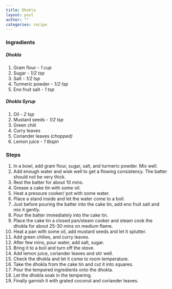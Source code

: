 ```yaml
---
title: Dhokla
layout: post
author: ""
categories: recipe
---
```


### Ingredients
##### Dhokla
1. Gram flour - *1 cup*
2. Sugar - *1/2 tsp*
3. Salt - *1/2 tsp*
4. Turmeric powder - *1/2 tsp*
5. Eno fruit salt - *1 tsp*

##### Dhokla Syrup
1. Oil - *2 tsp*
2. Mustard seeds - *1/2 tsp*
3. Green chili
4. Curry leaves
5. Coriander leaves *(chopped)*
6. Lemon juice - *1 tbspn*

### Steps
1. In a bowl, add gram flour, sugar, salt, and turmeric powder. Mix well.
2. Add enough water and wisk well to get a flowing consistency. The batter should not be very thick.
3. Rest the batter for about 10 mins.
4. Grease a cake tin with some oil.
5. Heat a pressure cooker/ pot with some water.
6. Place a stand inside and let the water come to a boil.
7. Just before pouring the batter into the cake tin, add eno fruit salt and mix it gently.
8. Pour the batter immediately into the cake tin.
9. Place the cake tin a closed pan/steam cooker and steam cook the dhokla for about 25-30 mins on medium flame.
10. Heat a pan with some oil, add mustard seeds and let it splutter.
11. Add green chilies, and curry leaves.
12. After few mins, pour water, add salt, sugar.
13. Bring it to a boil and turn off the stove.
14. Add lemon juice, coriander leaves and stir well.
15. Check the dhokla and let it come to room temperature.
16. Take the dhokla from the cake tin and cut it into squares.
17. Pour the tempered ingredients onto the dhokla.
18. Let the dhokla soak in the tempering.
19. Finally garnish it with grated coconut and coriander leaves.